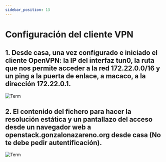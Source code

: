 ```yaml
---
sidebar_position: 13
---
```


# Configuración del cliente VPN

## 1. Desde casa, una vez configurado e iniciado el cliente OpenVPN: la IP del interfaz tun0, la ruta que nos permite acceder a la red 172.22.0.0/16 y un ping a la puerta de enlace, a macaco, a la dirección 172.22.0.1.

![Term](/img/SRI+HLC/taller1SRI4.png)


## 2. El contenido del fichero para hacer la resolución estática y un pantallazo del acceso desde un navegador web a openstack.gonzalonazareno.org desde casa (No te debe pedir autentificación).

![Term](/img/SRI+HLC/taller1SRI4-2.png)

